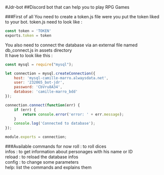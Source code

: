 #Jdr-bot
##Discord bot that can help you to play RPG Games

###First of all
You need to create a token.js file were you put the token liked to your bot.
token.js need to look like :

```js
const token = 'TOKEN'
exports.token = token
```
You also need to connect the database via an external file named db_connect.js in assets directory\
It have to look like this :
```js
const mysql = require("mysql");

let connection = mysql.createConnection({
    host: 'mysql-camille-marro.alwaysdata.net',
    user: '232065_bot-jdr',
    password: 'CbVru8A34',
    database: 'camille-marro_bdd'
});

connection.connect(function(err) {
    if (err) {
        return console.error('error: ' + err.message);
    }
    console.log('Connected to database');
});

module.exports = connection;
```
###Available commands for now 
roll : to roll dices\
infos : to get information about personages with his name or ID\
reload : to reload the database infos\
config : to change some parameters\
help: list the commands and explains them

